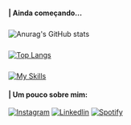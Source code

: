 #### | Ainda começando...

<div style="margin-top: 5%;">

![Anurag's GitHub stats](https://github-readme-stats.vercel.app/api?username=gabriel04alves&show_icons=true&theme=dracula)
</div>

<div style="margin-top: 5%;">

[![Top Langs](https://github-readme-stats.vercel.app/api/top-langs/?username=gabriel04alves&layout=compact&theme=dracula)](https://github.com/gabriel04alves/github-readme-stats)
</div>

<div style="margin-top: 5%;"> 

[![My Skills](https://skills.thijs.gg/icons?i=js,html,css,vue)](https://skills.thijs.gg)
</div>

#### | Um pouco sobre mim:
<div style="margin-top: 3%;">

[![Instagram](https://img.shields.io/badge/Instagram-E4405F?style=for-the-badge&logo=instagram&logoColor=white)](https://instagram.com/grb.alves)
[![Linkedlin](https://img.shields.io/badge/LinkedIn-0077B5?style=for-the-badge&logo=linkedin&logoColor=white)](https://www.linkedin.com/in/gabriel04alves/)
[![Spotify](https://img.shields.io/badge/Spotify-1ED760?&style=for-the-badge&logo=spotify&logoColor=white)](https://open.spotify.com/playlist/2eNu1KHn0obIDmhMxAwK5r?si=1c04979638f54650)
</div>
